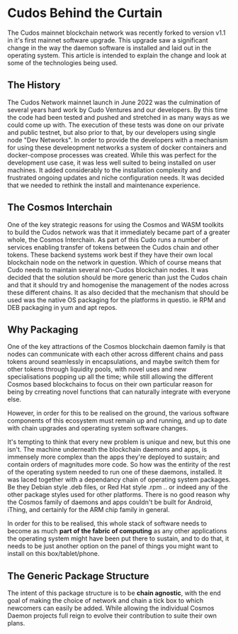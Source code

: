 # Cudos Behind the Curtain

The Cudos mainnet blockchain network was recently forked to version v1.1 in it's first mainnet software upgrade. This upgrade saw a significant change in the way the daemon software is installed and laid out in the operating system. This article is intended to explain the change and look at some of the technologies being used.

## The History

The Cudos Network mainnet launch in June 2022 was the culmination of several years hard work by Cudo Ventures and our developers. By this time the code had been tested and pushed and stretched in as many ways as we could come up with. The execution of these tests was done on our private and public testnet, but also prior to that, by our developers using single node "Dev Networks". In order to provide the developers with a mechanism for using these develeopment networks a system of docker containers and docker-compose processes was created. While this was perfect for the development use case, it was less well suited to being installed on user machines. It added considerably to the installation complexity and frustrated ongoing updates and niche configuration needs. It was decided that we needed to rethink the install and maintenance experience.

## The Cosmos Interchain

One of the key strategic reasons for using the Cosmos and WASM toolkits to build the Cudos network was that it immediately became part of a greater whole, the Cosmos Interchain. As part of this Cudo runs a number of services enabling transfer of tokens between the Cudos chain and other tokens. These backend systems work best if they have their own local blockchain node on the network in question. Which of course means that Cudo needs to maintain several non-Cudos blockchain nodes. It was decided that the solution should be more generic than just the Cudos chain and that it should try and homogenise the management of the nodes across these different chains. It as also decided that the mechanism that should be used was the native OS packaging for the platforms in questio. ie RPM and DEB packaging in yum and apt repos.

## Why Packaging

One of the key attractions of the Cosmos blockchain daemon family is that nodes can communicate with each other across different chains and pass tokens around seamlessly in encapsulations, and maybe switch them for other tokens through liquidity pools, with novel uses and new specialisations popping up all the time; while still allowing the different Cosmos based blockchains to focus on their own particular reason for being by crreating novel functions that can naturally integrate with everyone else.

However, in order for this to be realised on the ground, the various software components of this ecosystem must remain up and running, and up to date with chain upgrades and operating system software changes.

It's tempting to think that every new problem is unique and new, but this one isn't. The machine underneath the blockchain daemons and apps, is immensely more complex than the apps they're deployed to sustain; and contain orders of magnitudes more code. So how was the entirity of the rest of the operating system needed to run one of these daemons, installed. It was laced together with a dependancy chain of operating system packages. Be they Debian style .deb files, or Red Hat style .rpm .. or indeed any of the other package styles used for other platforms. There is no good reason why the Cosmos family of daemons and apps couldn't be built for Android, iThing, and certainly for the ARM chip family in general.

In order for this to be realised, this whole stack of software needs to become as much **part of the fabric of computing** as any other applications the operating system might have been put there to sustain, and to do that, it needs to be just another option on the panel of things you might want to install on this box/tablet/phone.

## The Generic Package Structure

The intent of this package structure is to be **chain agnostic**, with the end goal of making the choice of network and chain a tick box to which newcomers can easily be added. While allowing the individual Cosmos Daemon projects full reign to evolve their contribution to suite their own plans.

